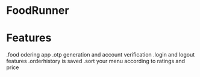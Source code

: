 # FoodRunner
# Features
.food odering app
.otp generation and account verification
.login and logout features
.orderhistory is saved
.sort your menu according to ratings and price

